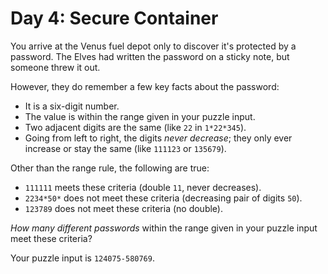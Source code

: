 # Day 4: Secure Container

You arrive at the Venus fuel depot only to discover it's protected by a 
password. The Elves had written the password on a sticky note, but 
someone threw it out.

However, they do remember a few key facts about the password:

- It is a six-digit number.
- The value is within the range given in your puzzle input.
- Two adjacent digits are the same (like `22` in `1*22*345`).
- Going from left to right, the digits *never decrease*; they only ever increase or stay the same (like `111123` or `135679`).

Other than the range rule, the following are true:

- `111111` meets these criteria (double `11`, never decreases).
- `2234*50*` does not meet these criteria (decreasing pair of digits `50`).
- `123789` does not meet these criteria (no double).

*How many different passwords* within the range given in your puzzle input meet these criteria?

Your puzzle input is `124075-580769`.
